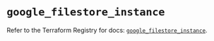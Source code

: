 # `google_filestore_instance`

Refer to the Terraform Registry for docs: [`google_filestore_instance`](https://registry.terraform.io/providers/hashicorp/google-beta/6.11.2/docs/resources/google_filestore_instance).
